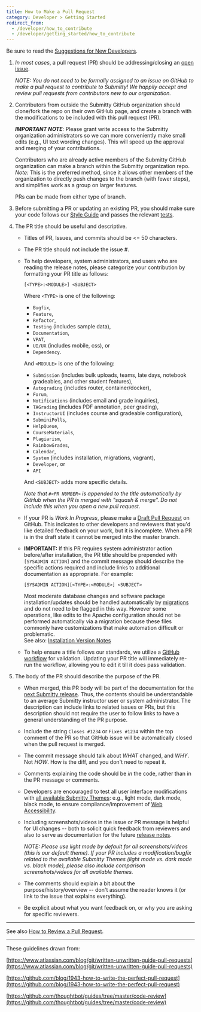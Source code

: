 ```yaml
---
title: How to Make a Pull Request
category: Developer > Getting Started
redirect_from:
  - /developer/how_to_contribute
  - /developer/getting_started/how_to_contribute
---
```


Be sure to read the [Suggestions for New Developers](/developer/getting_started/index).

1. _In most cases_, a pull request (PR) should be addressing/closing
   an [open issue](https://github.com/Submitty/Submitty/issues).

   _NOTE: You do not need to be formally assigned to an issue on
   GitHub to make a pull request to contribute to Submitty!  We
   happily accept and review pull requests from contributors new to
   our organization._


2. Contributors from outside the Submitty GitHub organization should
   clone/fork the repo on their own GitHub page, and create a branch with
   the modifications to be included with this pull request (PR).

   _**IMPORTANT NOTE**:_ Please grant write access to the Submitty
   organization administrators so we can more conveniently make small
   edits (e.g., UI text wording changes).  This will speed up the
   approval and merging of your contributions.

   Contributors who are already active members of the Submitty GitHub
   organization can make a branch within the Submitty organization
   repo.  _Note:_ This is the preferred method, since it allows other
   members of the organization to directly push changes to the branch
   (with fewer steps), and simplifies work as a group on larger features.

   PRs can be made from either type of branch.


3. Before submitting a PR or updating an existing PR, you should make
   sure your code follows our [Style Guide](/developer/coding_style_guide)
   and passes the relevant [tests](/developer/testing).


4. The PR title should be useful and descriptive.

    * Titles of PR, Issues, and commits should be <= 50 characters. 

    * The PR title should not include the issue #.  

    * To help developers, system administrators, and users who are
      reading the release notes, please categorize your contribution
      by formatting your PR title as follows:

      ```
      [<TYPE>:<MODULE>] <SUBJECT>
      ```

      Where `<TYPE>` is one of the following:  
      * `Bugfix`,   
      * `Feature`,   
      * `Refactor`,   
      * `Testing` (includes sample data),  
      * `Documentation`,  
      * `VPAT`,  
      * `UI/UX` (includes mobile, css), or
      * `Dependency`.

      And `<MODULE>` is one of the following:  

      * `Submission` (includes bulk uploads, teams, late days, notebook gradeables, and other student features),
      * `Autograding` (includes router, container/docker),
      * `Forum`,   
      * `Notifications` (includes email and grade inquiries),  
      * `TAGrading` (includes PDF annotation, peer grading),  
      * `InstructorUI` (includes course and gradeable configuration),  
      * `SubminiPolls`,  
      * `HelpQueue`,  
      * `CourseMaterials`,  
      * `Plagiarism`,  
      * `RainbowGrades`,  
      * `Calendar`,  
      * `System` (includes installation, migrations, vagrant),
      * `Developer`, or
      * `API`

      And `<SUBJECT>` adds more specific details.

      _Note that `#<PR NUMBER>` is appended to the title
      automatically by GitHub when the PR is merged with "squash &
      merge".  Do not include this when you open a new pull request._

    * If your PR is *Work In Progress*, please make a
      [Draft Pull Request](https://github.blog/2019-02-14-introducing-draft-pull-requests/) on GitHub.
      This indicates to other developers and reviewers
      that you'd like detailed feedback on your work, but it is incomplete.
      When a PR is in the draft state it cannot be merged into the master branch.

    * **IMPORTANT:** If this PR requires system administrator action
      before/after installation, the PR title should be prepended with
      `[SYSADMIN ACTION]` and the commit message should describe the
      specific actions required and include links to additional
      documentation as appropriate.  For example:

      ```
      [SYSADMIN ACTION][<TYPE>:<MODULE>] <SUBJECT>
      ```

      Most moderate database changes and software package
      installation/updates should be handled automatically by
      [migrations](/developer/development_instructions/migrations) and do not need to be flagged in this
      way.  However some operations, like edits to the Apache
      configuration should not be performed automatically via a
      migration because these files commonly have customizations that
      make automation difficult or problematic.    
      See also: [Installation Version Notes](/sysadmin/installation/version_notes)

    * To help ensure a title follows our standards, we utilize a
    [GitHub workflow](https://github.com/Submitty/Submitty/blob/master/.github/workflows/pr_title.yml)
    for validation. Updating your PR title will immediately re-run the workflow, allowing you to edit 
    it till it does pass validation.


4. The body of the PR should describe the purpose of the PR.

     * When merged, this PR body will be part of the documentation for
       the
       [next Submitty release](https://github.com/Submitty/Submitty/releases).
       Thus, the contents should be
       understandable to an average Submitty instructor user or system
       administrator.  The description can include links to related
       issues or PRs, but this description should not require the user
       to follow links to have a general understanding of the PR
       purpose.

     * Include the string `Closes #1234` or `Fixes #1234` within the
       top comment of the PR so that GitHub issue will be
       automatically closed when the pull request is merged.

     * The commit message should talk about *WHAT* changed, and
        *WHY*. Not *HOW*.  How is the diff, and you don't need to repeat
       it.

     * Comments explaining the code should be *in* the code, rather than in
       the PR message or comments.

     * Developers are encouraged to test all user interface modifications with
       [all available Submitty Themes](/student/account/theme):
       e.g., light mode, dark mode, black mode, to ensure compliance/improvement
       of [Web Accessibility](/developer/software_and_system_design/web_accessibility).

     * Including screenshots/videos in the issue or PR message is
       helpful for UI changes -- both to solicit quick feedback from
       reviewers and also to serve as documentation for the future
       [release notes](https://github.com/Submitty/Submitty/releases).

       *NOTE: Please use light mode by default for all
       screenshots/videos (this is our default theme).  If your PR
       includes a modification/bugfix related to the available
       Submitty Themes (light mode vs. dark mode vs. black mode),
       please also include comparison screenshots/videos for all
       available themes.*

     * The comments should explain a bit about the
       purpose/history/overview -- don't assume the reader knows it
       (or link to the issue that explains everything).

     * Be explicit about what you want feedback on, or why you are asking
       for specific reviewers.


---

See also [How to Review a Pull Request](review_a_pull_request).

---

These guidelines drawn from:

[https://www.atlassian.com/blog/git/written-unwritten-guide-pull-requests](https://www.atlassian.com/blog/git/written-unwritten-guide-pull-requests)

[https://github.com/blog/1943-how-to-write-the-perfect-pull-request](https://github.com/blog/1943-how-to-write-the-perfect-pull-request)

[https://github.com/thoughtbot/guides/tree/master/code-review](https://github.com/thoughtbot/guides/tree/master/code-review)


